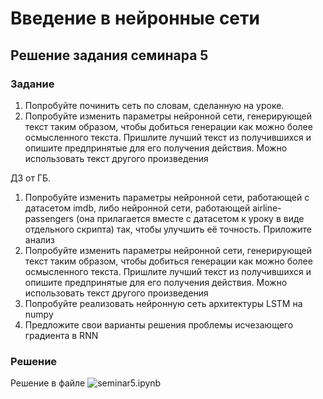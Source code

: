 # Введение в нейронные сети

## Решение задания семинара 5

### Задание

1. Попробуйте починить сеть по словам, сделанную на уроке.
2. Попробуйте изменить параметры нейронной сети, генерирующей текст таким образом, чтобы добиться генерации как можно более осмысленного текста. Пришлите лучший текст из получившихся и опишите предпринятые для его получения действия. Можно использовать текст другого произведения

ДЗ от ГБ.

1. Попробуйте изменить параметры нейронной сети, работающей с датасетом imdb, либо нейронной сети, работающей airline-passengers (она прилагается вместе с датасетом к уроку в виде отдельного скрипта) так, чтобы улучшить её точность. Приложите анализ
2. Попробуйте изменить параметры нейронной сети, генерирующей текст таким образом, чтобы добиться генерации как можно более осмысленного текста. Пришлите лучший текст из получившихся и опишите предпринятые для его получения действия. Можно использовать текст другого произведения
3. Попробуйте реализовать нейронную сеть архитектуры LSTM на numpy
4. Предложите свои варианты решения проблемы исчезающего градиента в RNN

### Решение

Решение в файле ![seminar5.ipynb](./seminar5.ipynb)

